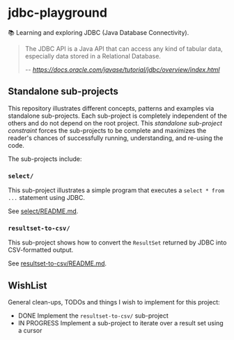 # jdbc-playground

📚 Learning and exploring JDBC (Java Database Connectivity).

> The JDBC API is a Java API that can access any kind of tabular data, especially data stored in a Relational Database.
>
> -- <cite>https://docs.oracle.com/javase/tutorial/jdbc/overview/index.html</cite>

## Standalone sub-projects

This repository illustrates different concepts, patterns and examples via standalone sub-projects. Each sub-project is
completely independent of the others and do not depend on the root project. This _standalone sub-project constraint_
forces the sub-projects to be complete and maximizes the reader's chances of successfully running, understanding, and
re-using the code.

The sub-projects include:

### `select/`

This sub-project illustrates a simple program that executes a `select * from ...` statement using JDBC.

See [select/README.md](select/README.md).

### `resultset-to-csv/`

This sub-project shows how to convert the `ResultSet` returned by JDBC into CSV-formatted output.

See [resultset-to-csv/README.md](resultset-to-csv/README.md).

## WishList

General clean-ups, TODOs and things I wish to implement for this project:

* DONE Implement the `resultset-to-csv/` sub-project
* IN PROGRESS Implement a sub-project to iterate over a result set using a cursor 
